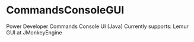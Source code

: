 # CommandsConsoleGUI
Power Developer Commands Console UI (Java)
Currently supports: Lemur GUI at JMonkeyEngine


